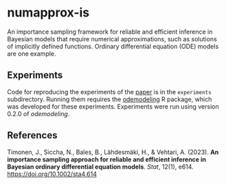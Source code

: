 # numapprox-is
An importance sampling framework for reliable and efficient inference in Bayesian models 
that require numerical approximations, such as solutions of implicitly defined functions. 
Ordinary differential equation (ODE) models are one example.

## Experiments

Code for reproducing the experiments of the [paper](https://onlinelibrary.wiley.com/doi/full/10.1002/sta4.614) is in the `experiments` subdirectory. Running
them requires the [odemodeling](https://github.com/jtimonen/odemodeling) R package,
which was developed for these experiments. Experiments were run using version 0.2.0 of *odemodeling*. 

## References

Timonen, J., Siccha, N., Bales, B., Lähdesmäki, H., & Vehtari, A. (2023). **An importance sampling approach for reliable and efficient inference in Bayesian ordinary differential equation models**. *Stat*, 12(1), e614. https://doi.org/10.1002/sta4.614

